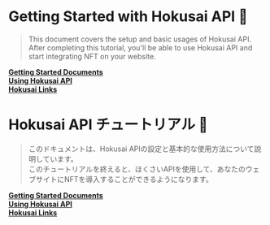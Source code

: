 # Getting Started with Hokusai API 🌊
> This document covers the setup and basic usages of Hokusai API. <br>
> After completing this tutorial,  you'll be able to use Hokusai API and start integrating NFT on your website. 
> 
**[Getting Started Documents](https://0xhokusai.stoplight.io/docs/hokusai-api/ZG9jOjIyMDIxMDEx-getting-started-with-hokusai-api)**<br>
**[Using Hokusai API](https://0xhokusai.stoplight.io/docs/hokusai-api/YXBpOjMxMDAw-hokusai-api-v1)**<br>
**[Hokusai Links](https://0xhokusai.stoplight.io/docs/hokusai-api/ZG9jOjIyMDIxMDE1-welcome-to-hokusai#links-)**<br>

# Hokusai API チュートリアル 🌊
>  このドキュメントは、Hokusai APIの設定と基本的な使用方法について説明しています。<br>
> このチュートリアルを終えると、ほくさいAPIを使用して、あなたのウェブサイトにNFTを導入することができるようになります。
> 
**[Getting Started Documents](https://0xhokusai.stoplight.io/docs/hokusai-api/ZG9jOjIyMDIxMDEx-getting-started-with-hokusai-api)**<br>
**[Using Hokusai API](https://0xhokusai.stoplight.io/docs/hokusai-api/YXBpOjMxMDAw-hokusai-api-v1)**<br>
**[Hokusai Links](https://0xhokusai.stoplight.io/docs/hokusai-api/ZG9jOjIyMDIxMDE1-welcome-to-hokusai#links-)**<br>